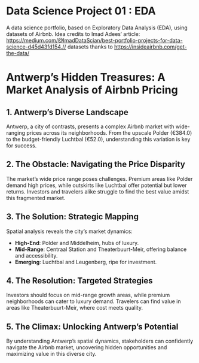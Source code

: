# Data Science Project 01 : EDA

A data science portfolio, based on Exploratory Data Analysis (EDA), using datasets of Airbnb.
Idea credits to Imad Adees‘ article: https://medium.com/@ImadDataScian/best-portfolio-projects-for-data-science-d45d43fd154.//
datasets thanks to https://insideairbnb.com/get-the-data/

# Antwerp’s Hidden Treasures: A Market Analysis of Airbnb Pricing

## 1. Antwerp’s Diverse Landscape
Antwerp, a city of contrasts, presents a complex Airbnb market with wide-ranging prices across its neighborhoods. From the upscale Polder (€384.0) to the budget-friendly Luchtbal (€52.0), understanding this variation is key for success.

## 2. The Obstacle: Navigating the Price Disparity
The market’s wide price range poses challenges. Premium areas like Polder demand high prices, while outskirts like Luchtbal offer potential but lower returns. Investors and travelers alike struggle to find the best value amidst this fragmented market.

## 3. The Solution: Strategic Mapping
Spatial analysis reveals the city’s market dynamics:
- **High-End**: Polder and Middelheim, hubs of luxury.
- **Mid-Range**: Centraal Station and Theaterbuurt-Meir, offering balance and accessibility.
- **Emerging**: Luchtbal and Leugenberg, ripe for investment.

## 4. The Resolution: Targeted Strategies
Investors should focus on mid-range growth areas, while premium neighborhoods can cater to luxury demand. Travelers can find value in areas like Theaterbuurt-Meir, where cost meets quality.

## 5. The Climax: Unlocking Antwerp’s Potential
By understanding Antwerp’s spatial dynamics, stakeholders can confidently navigate the Airbnb market, uncovering hidden opportunities and maximizing value in this diverse city.
